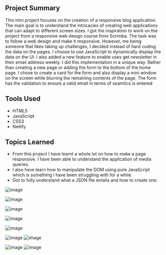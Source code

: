 ## Project Summary

This mini project focuses on the creation of a responsive blog application. The main goal is to understand the intricacies of creating web applications that can adapt to different screen sizes. I got the inspiration to work on the project from a responsive web design course from Scrimba. The task was to follow a web design and make it responsive. However, me being someone that likes taking up challenges, I decided instead of hard coding the data on the pages. I choose to use JavaScript to dynamically display the data on the UI.  I also added a new feature to enable uses get newsletter in their email address weekly. I did this implementation in a unique way. Rather than creating a new page or adding the form to the bottom of the home page. I chose to create a card for the form and also display a mini window on the screen while blurring the remaining contents of the page. The form has the validation to ensure a valid email in terms of seamtics is entered

## Tools Used

- HTML5
- JavaScript
- CSS3
- Netlify

## Topics Learned

- From this project I have learnt a whole lot on how to make a page responsive. I have been able to understand the application of media queries.
- I also have learn how to manipulate the DOM using pure JavaScript which is something I have been struggling with for a while.
- Got to fully understand what a JSON file entails and how to create one.

![image](https://github.com/Chioma-Okeke/Responsive-blog-site/assets/75180541/055b2400-b4bc-47c5-8bf6-7a7970e1eb7c)
    
![image](https://github.com/Chioma-Okeke/Responsive-blog-site/assets/75180541/5c021e31-294c-4778-a041-d88c6c913bf2)

![image](https://github.com/Chioma-Okeke/Responsive-blog-site/assets/75180541/0217c39d-1a75-4b20-934d-b4b4faac75fa)

![image](https://github.com/Chioma-Okeke/Responsive-blog-site/assets/75180541/faae8e25-a775-4552-b35b-578d5c2af03b)

![image](https://github.com/Chioma-Okeke/Responsive-blog-site/assets/75180541/55ee8233-5c1e-4628-8363-bb23a9c15523)

![image](https://github.com/Chioma-Okeke/Responsive-blog-site/assets/75180541/c7481e89-af45-417a-8d8f-f32b49416ce7)      ![image](https://github.com/Chioma-Okeke/Responsive-blog-site/assets/75180541/fe59aadd-efaa-4300-af80-85a755f22c63) 

![image](https://github.com/Chioma-Okeke/Responsive-blog-site/assets/75180541/94b69804-fd02-4201-a0f6-e7c9fe96d9e3)     ![image](https://github.com/Chioma-Okeke/Responsive-blog-site/assets/75180541/675103c2-0c42-4e35-b4b5-9c79a9b67d1f)




